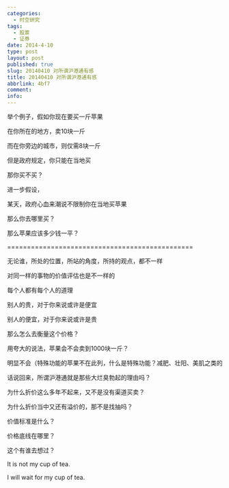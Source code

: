 ```yaml
---
categories:
  - 时空研究
tags:
  - 股票
  - 证券
date: 2014-4-10
type: post
layout: post
published: true
slug: 20140410 对所谓沪港通有感
title: 20140410 对所谓沪港通有感
abbrlink: 4bf7
comment:
info:
---
```

举个例子，假如你现在要买一斤苹果

在你所在的地方，卖10块一斤

而在你旁边的城市，则仅需8块一斤

但是政府规定，你只能在当地买

那你买不买？

进一步假设，

某天，政府心血来潮说不限制你在当地买苹果

那么你去哪里买？

那么苹果应该多少钱一平？

===============================================

无论谁，所处的位置，所站的角度，所持的观点，都不一样

对同一样的事物的价值评估也是不一样的

每个人都有每个人的道理

别人的贵，对于你来说或许是便宜

别人的便宜，对于你来说或许是贵

那么怎么去衡量这个价格？

用夸大的说法，苹果会不会卖到1000块一斤？

明显不会（特殊功能的苹果不在此列，什么是特殊功能？减肥、壮阳、美肌之类的


话说回来，所谓沪港通就是那些大烂臭勃起的理由吗？

为什么折价这么多年不起来，又不是没有渠道买卖？

为什么折价当中又还有溢价的，那不是找抽吗？


价值标准是什么？

价格底线在哪里？

这个有谁去想过？

It is not my cup of tea.

I will wait for my cup of tea.